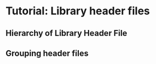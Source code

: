 # Tutorial: Library header files

## Hierarchy of Library Header File&#x20;





## Grouping header files



